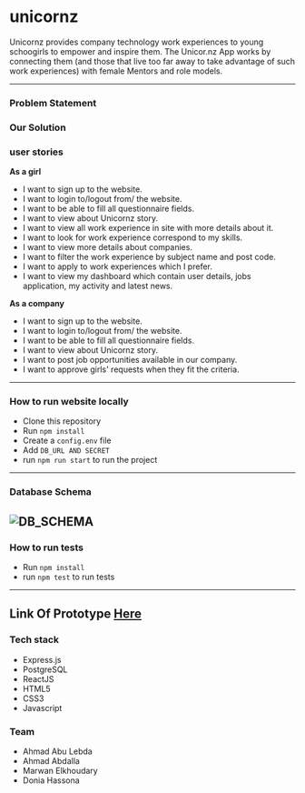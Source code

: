 # unicornz

 Unicornz provides company technology work experiences to young schoogirls to empower and inspire them. The Unicor.nz App works by connecting them (and those that live too far away to take advantage of such work experiences) with female Mentors and role models.

 ---------------------------
 ### Problem Statement



### Our Solution 


 ### user stories
**As a girl**

* I want to sign up to the website.
* I want to login to/logout from/ the website.
* I want to be able to fill all questionnaire fields.
* I want to view about Unicornz story.
* I want to view all work experience in site with more details about it.
* I want to look for work experience correspond to my skills.
* I want to view more details about companies.
* I want to filter the work experience by subject name and post code.
* I want to apply to work experiences which I prefer.
* I want to view my dashboard which contain user details, jobs application, my activity and latest news.

**As a company**

* I want to sign up to the website.
* I want to login to/logout from/ the website.
* I want to be able to fill all questionnaire fields.
* I want to view about Unicornz story.
* I want to post job opportunities available in our company.
* I want to approve girls' requests when they fit the criteria.

 --------------------------- 

### How to run website locally 
- Clone this repository
- Run ```npm install```
- Create a ```config.env``` file
- Add ```DB_URL AND SECRET``` 
- run ```npm run start``` to run the project

 ---------------------------

 ### Database Schema
 ![DB_SCHEMA]()
 ---------

### How to run tests
- Run ```npm install```
- run ```npm test``` to run tests
--------

Link Of Prototype [Here ](https://www.figma.com/file/e8voTNPXV7hLlH2HRuLMtA2X/Unicornz?node-id=0%3A1)
------

### Tech stack
- Express.js
- PostgreSQL
- ReactJS
- HTML5
- CSS3
- Javascript

### Team
- Ahmad Abu Lebda
- Ahmad Abdalla
- Marwan Elkhoudary
- Donia Hassona
